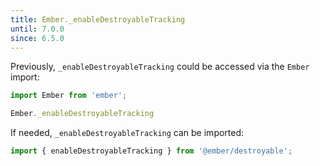 ```yaml
---
title: Ember._enableDestroyableTracking
until: 7.0.0
since: 6.5.0
---
```



Previously, `_enableDestroyableTracking` could be accessed via the `Ember` import:
```js
import Ember from 'ember';

Ember._enableDestroyableTracking
```

If needed, `_enableDestroyableTracking` can be imported:
```js
import { enableDestroyableTracking } from '@ember/destroyable';
```
